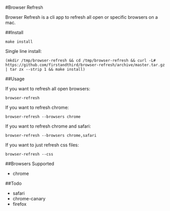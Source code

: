 #Browser Refresh

Browser Refresh is a cli app to refresh all open or specific browsers on a mac.

##Install

`make install`

Single line install:

```
(mkdir /tmp/browser-refresh && cd /tmp/browser-refresh && curl -L# https://github.com/firstandthird/browser-refresh/archive/master.tar.gz | tar zx --strip 1 && make install)
```

##Usage

If you want to refresh all open browsers:

`browser-refresh`

If you want to refresh chrome:

`browser-refresh --browsers chrome`

If you want to refresh chrome and safari:

`browser-refresh --browsers chrome,safari`

If you want to just refresh css files:

`browser-refresh --css`

##Browsers Supported

- chrome

##Todo

- safari
- chrome-canary
- firefox
